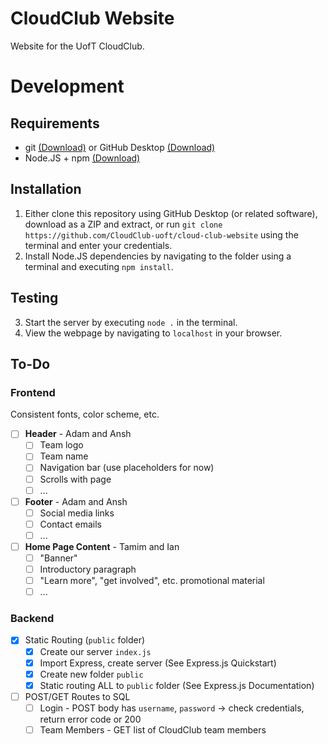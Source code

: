 # CloudClub Website
Website for the UofT CloudClub.

# Development

## Requirements

- git [(Download)](https://git-scm.com/downloads) or GitHub Desktop [(Download)](https://desktop.github.com/)
- Node.JS + npm [(Download)](https://nodejs.org/en/download/)

## Installation

1. Either clone this repository using GitHub Desktop (or related software), download as a ZIP and extract, or run `git clone https://github.com/CloudClub-uoft/cloud-club-website` using the terminal and enter your credentials.
2. Install Node.JS dependencies by navigating to the folder using a terminal and executing `npm install`.

## Testing

3. Start the server by executing `node .` in the terminal.
4. View the webpage by navigating to `localhost` in your browser.

## To-Do

### Frontend

Consistent fonts, color scheme, etc.

- [ ] **Header** - Adam and Ansh
  - [ ] Team logo
  - [ ] Team name
  - [ ] Navigation bar (use placeholders for now)
  - [ ] Scrolls with page
  - [ ] ...
- [ ] **Footer** - Adam and Ansh
  - [ ] Social media links
  - [ ] Contact emails
  - [ ] ...
- [ ] **Home Page Content** - Tamim and Ian
  - [ ] "Banner"
  - [ ] Introductory paragraph
  - [ ] "Learn more", "get involved", etc. promotional material
  - [ ] ...

### Backend

- [X] Static Routing (`public` folder)
  - [X] Create our server `index.js`
  - [X] Import Express, create server (See Express.js Quickstart)
  - [X] Create new folder `public`
  - [X] Static routing ALL to `public` folder (See Express.js Documentation)

- [ ] POST/GET Routes to SQL
  - [ ] Login - POST body has `username`, `password` -> check credentials, return error code or 200
  - [ ] Team Members - GET list of CloudClub team members